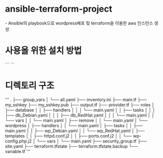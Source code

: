 <h1>ansible-terraform-project</h1>
 - Ansible의 playbook으로 wordpress배포 및 terraform을 이용한 aws 인스턴스 생성

<h1>사용을 위한 설치 방법</h1>
```
```
<h1>디렉토리 구조</h1>
'''
.  
├── group_vars  
│   └── all.yaml  
├── inventory.ini  
├── main.tf  
├── my_sshkey  
├── my_sshkey.pub  
├── output.tf  
├── provider.tf  
├── roles  
│   ├── database  
│   │   ├── handlers  
│   │   │   └── main.yaml  
│   │   ├── tasks  
│   │   │   ├── db_Debian.yaml  
│   │   │   ├── db_RedHat.yaml  
│   │   │   └── main.yaml  
│   │   └── vars  
│   │       └── main.yaml  
│   ├── remove  
│   │   └── main.yaml  
│   └── wordpress  
│       ├── handlers  
│       │   └── main.yaml  
│       ├── tasks  
│       │   ├── main.yaml  
│       │   ├── wp_Debian.yaml  
│       │   └── wp_RedHat.yaml  
│       ├── templates  
│       │   ├── httpd.conf.j2  
│       │   ├── ports.conf.j2  
│       │   └── wp-config.php.j2  
│       └── vars  
│           └── main.yaml  
├── security_group.tf  
├── site.yaml  
├── terraform.tfstate  
├── terraform.tfstate.backup  
└── variable.tf  
'''
